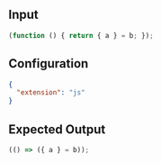 
## Input
```javascript input
(function () { return { a } = b; });
```

## Configuration
```json configuration
{
  "extension": "js"
}
```

## Expected Output
```javascript expected output
(() => ({ a } = b));
```
